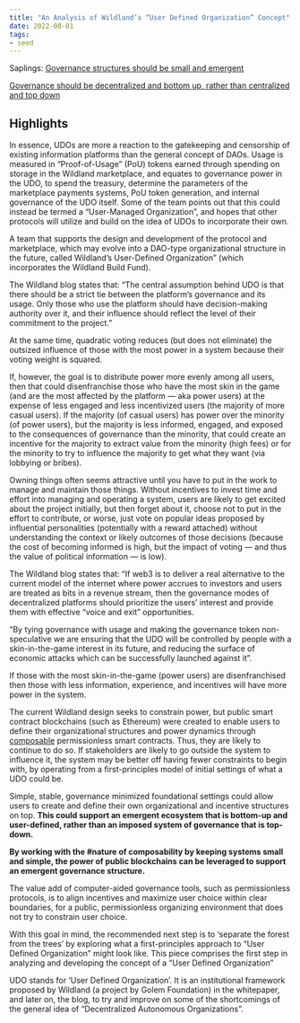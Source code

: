 ```yaml
---
title: "An Analysis of Wildland’s “User Defined Organization” Concept"
date: 2022-08-01
tags:
- seed
---
```


Saplings: 
[Governance structures should be small and emergent](quartz/content/notes/Governance%20structures%20should%20be%20small%20and%20emergent.md)

[Governance should be decentralized and bottom up, rather than centralized and top down](quartz/content/notes/Governance%20should%20be%20decentralized%20and%20bottom%20up,%20rather%20than%20centralized%20and%20top%20down.md)

## Highlights
In essence, UDOs are more a reaction to the gatekeeping and censorship of existing information platforms than the general concept of DAOs. Usage is measured in “Proof-of-Usage” (PoU) tokens earned through spending on storage in the Wildland marketplace, and equates to governance power in the UDO, to spend the treasury, determine the parameters of the marketplace payments systems, PoU token generation, and internal governance of the UDO itself. Some of the team points out that this could instead be termed a “User-Managed Organization”, and hopes that other protocols will utilize and build on the idea of UDOs to incorporate their own.

A team that supports the design and development of the protocol and marketplace, which may evolve into a DAO-type organizational structure in the future, called Wildland’s User-Defined Organization” (which incorporates the Wildland Build Fund).

The Wildland blog states that: “The central assumption behind UDO is that there should be a strict tie between the platform’s governance and its usage. Only those who use the platform should have decision-making authority over it, and their influence should reflect the level of their commitment to the project.”

At the same time, quadratic voting reduces (but does not eliminate) the outsized influence of those with the most power in a system because their voting weight is squared.

If, however, the goal is to distribute power more evenly among all users, then that could disenfranchise those who have the most skin in the game (and are the most affected by the platform — aka power users) at the expense of less engaged and less incentivized users (the majority of more casual users). If the majority (of casual users) has power over the minority (of power users), but the majority is less informed, engaged, and exposed to the consequences of governance than the minority, that could create an incentive for the majority to extract value from the minority (high fees) or for the minority to try to influence the majority to get what they want (via lobbying or bribes).

Owning things often seems attractive until you have to put in the work to manage and maintain those things. Without incentives to invest time and effort into managing and operating a system, users are likely to get excited about the project initially, but then forget about it, choose not to put in the effort to contribute, or worse, just vote on popular ideas proposed by influential personalities (potentially with a reward attached) without understanding the context or likely outcomes of those decisions (because the cost of becoming informed is high, but the impact of voting — and thus the value of political information — is low).

The Wildland blog states that: “If web3 is to deliver a real alternative to the current model of the internet where power accrues to investors and users are treated as bits in a revenue stream, then the governance modes of decentralized platforms should prioritize the users’ interest and provide them with effective “voice and exit” opportunities.

“By tying governance with usage and making the governance token non-speculative we are ensuring that the UDO will be controlled by people with a skin-in-the-game interest in its future, and reducing the surface of economic attacks which can be successfully launched against it”.

If those with the most skin-in-the-game (power users) are disenfranchised then those with less information, experience, and incentives will have more power in the system.

The current Wildland design seeks to constrain power, but public smart contract blockchains (such as Ethereum) were created to enable users to define their organizational structures and power dynamics through [composable](/notes/Composability.md) permissionless smart contracts. Thus, they are likely to continue to do so. If stakeholders are likely to go outside the system to influence it, the system may be better off having fewer constraints to begin with, by operating from a first-principles model of initial settings of what a UDO could be.

Simple, stable, governance minimized foundational settings could allow users to create and define their own organizational and incentive structures on top. **This could support an emergent ecosystem that is bottom-up and user-defined, rather than an imposed system of governance that is top-down.**

**By working with the #nature of composability by keeping systems small and simple, the power of public blockchains can be leveraged to support an emergent governance structure.**

The value add of computer-aided governance tools, such as permissionless protocols, is to align incentives and maximize user choice within clear boundaries, for a public, permissionless organizing environment that does not try to constrain user choice.

With this goal in mind, the recommended next step is to ‘separate the forest from the trees’ by exploring what a first-principles approach to “User Defined Organization” might look like. This piece comprises the first step in analyzing and developing the concept of a “User Defined Organization”

UDO stands for ‘User Defined Organization’. It is an institutional framework proposed by Wildland (a project by Golem Foundation) in the whitepaper, and later on, the blog, to try and improve on some of the shortcomings of the general idea of “Decentralized Autonomous Organizations”.



